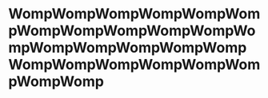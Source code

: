 # WompWompWompWompWompWompWompWompWompWompWompWompWompWompWompWompWompWompWompWompWompWompWompWompWomp
